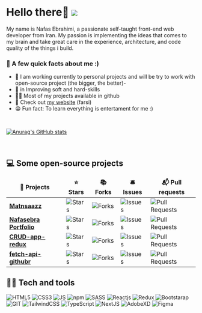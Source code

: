 # Hello there👋 ![](https://visitor-badge.glitch.me/badge?page_id=nafasebra)
   
My name is Nafas Ebrahimi, a passionate self-taught front-end web developer from Iran. My passion is implementing the ideas that comes to my brain and take great care in the experience, architecture, and code quality of the things i build. 

### 🤔 A few quick facts about me :)

- 🎯 I am working currently to personal projects and will be try to work with open-source project (the bigger, the better)-
- 🌱 in Improving soft and hard-skills
- 👩‍💻 Most of my projects available in github
- 👀 Check out [my website](https://nafasebra.ir) (farsi)
- 😁 Fun fact: To learn everything is entertament for me :)

<br />

[![Anurag's GitHub stats](https://github-readme-stats.vercel.app/api?username=nafasebra&theme=radical)](https://github.com/nafasebra/github-readme-stats)

<br />

## 💻 Some open-source projects
<table>
  <thead align="center">
    <tr border: none;>
      <td><b>🎁 Projects</b></td>
      <td><b>⭐ Stars</b></td>
      <td><b>📚 Forks</b></td>
      <td><b>🛎 Issues</b></td>
      <td><b>📬 Pull requests</b></td>
    </tr>
  </thead>
  <tbody>
    <tr>
      <td><a href="https://github.com/nafasebra/matnsaazz"><b>Matnsaazz</b></a></td>
      <td><img alt="Stars" src="https://img.shields.io/github/stars/nafasebra/matnsaazz?style=flat-square&labelColor=343b41"/></td>
      <td><img alt="Forks" src="https://img.shields.io/github/forks/nafasebra/matnsaazz?style=flat-square&labelColor=343b41"/></td>
      <td><img alt="Issues" src="https://img.shields.io/github/issues/nafasebra/matnsaazz?style=flat-square&labelColor=343b41"/></td>
      <td><img alt="Pull Requests" src="https://img.shields.io/github/issues-pr/nafasebra/matnsaazz?style=flat-square&labelColor=343b41"/></td>
    </tr>
    <tr>
      <td><a href="https://github.com/nafasebra/nafasebra-portfolio"><b>Nafasebra Portfolio</b></a></td>
      <td><img alt="Stars" src="https://img.shields.io/github/stars/nafasebra/nafasebra-portfolio?style=flat-square&labelColor=343b41"/></td>
      <td><img alt="Forks" src="https://img.shields.io/github/forks/nafasebra/nafasebra-portfolio?style=flat-square&labelColor=343b41"/></td>
      <td><img alt="Issues" src="https://img.shields.io/github/issues/nafasebra/nafasebra-portfolio?style=flat-square&labelColor=343b41"/></td>
      <td><img alt="Pull Requests" src="https://img.shields.io/github/issues-pr/nafasebra/nafasebra-portfolio?style=flat-square&labelColor=343b41"/></td>
    </tr>
    <tr>
      <td><a href="https://github.com/nafasebra/CRUD-app-redux"><b>CRUD-app-redux</b></a></td>
      <td><img alt="Stars" src="https://img.shields.io/github/stars/nafasebra/CRUD-app-redux?style=flat-square&labelColor=343b41"/></td>
      <td><img alt="Forks" src="https://img.shields.io/github/forks/nafasebra/CRUD-app-redux?style=flat-square&labelColor=343b41"/></td>
      <td><img alt="Issues" src="https://img.shields.io/github/issues/nafasebra/CRUD-app-redux?style=flat-square&labelColor=343b41"/></td>
      <td><img alt="Pull Requests" src="https://img.shields.io/github/issues-pr/nafasebra/CRUD-app-redux?style=flat-square&labelColor=343b41"/></td>
    </tr>
    <tr>
      <td><a href="https://github.com/nafasebra/fetch-api-github"><b>fetch-api-githubr</b></a></td>
      <td><img alt="Stars" src="https://img.shields.io/github/stars/nafasebra/fetch-api-github?style=flat-square&labelColor=343b41"/></td>
      <td><img alt="Forks" src="https://img.shields.io/github/forks/nafasebra/fetch-api-github?style=flat-square&labelColor=343b41"/></td>
      <td><img alt="Issues" src="https://img.shields.io/github/issues/nafasebra/fetch-api-github?style=flat-square&labelColor=343b41"/></td>
      <td><img alt="Pull Requests" src="https://img.shields.io/github/issues-pr/nafasebra/fetch-api-github?style=flat-square&labelColor=343b41"/></td>
    </tr>
  </tbody>
</table>

## 👩‍💻 Tech and tools
<div>
<img alt="HTML5" src="https://img.shields.io/badge/html5-%23E34F26.svg?style=for-the-badge&logo=html5&logoColor=white"/> 
<img alt="CSS3" src="https://img.shields.io/badge/CSS3-1572B6?style=for-the-badge&logo=css3&logoColor=white"/> 
<img alt="JS" src="https://img.shields.io/badge/JavaScript-323330?style=for-the-badge&logo=javascript&logoColor=F7DF1E"/>  
<img alt="npm" src="https://img.shields.io/badge/NPM-%23000000.svg?style=for-the-badge&logo=npm&logoColor=white"/>  
<img alt="SASS" src="https://img.shields.io/badge/SASS-hotpink.svg?style=for-the-badge&logo=SASS&logoColor=white"/>  
<img alt="Reactjs" src="https://img.shields.io/badge/React-20232A?style=for-the-badge&logo=react&logoColor=61DAFB"/>  
<img alt="Redux" src="https://img.shields.io/badge/redux-%23593d88.svg?style=for-the-badge&logo=redux&logoColor=white"/>  
<img alt="Bootstarap" src="https://img.shields.io/badge/Bootstrap-563D7C?style=for-the-badge&logo=bootstrap&logoColor=white"/> 
<img alt="GIT" src="https://img.shields.io/badge/Git-F05032?style=for-the-badge&logo=git&logoColor=white"/>
<img alt="TailwindCSS" src="https://img.shields.io/badge/tailwindcss-%2338B2AC.svg?style=for-the-badge&logo=tailwind-css&logoColor=white"/>
<img alt="TypeScript" src="https://img.shields.io/badge/typescript-%23007ACC.svg?style=for-the-badge&logo=typescript&logoColor=white"/>
<img alt="NextJS" src="https://img.shields.io/badge/Next-black?style=for-the-badge&logo=next.js&logoColor=white"/>
<img alt="AdobeXD" src="https://img.shields.io/badge/adobexd-%23FF26BE.svg?style=for-the-badge&logo=adobexd&logoColor=white"/>
<img alt="Figma" src="https://img.shields.io/badge/figma-%23F24E1E.svg?style=for-the-badge&logo=figma&logoColor=white"/>
</div>

